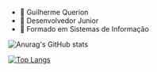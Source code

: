 - 👋 Guilherme Querion
- 🔭 Desenvolvedor Junior
- 🌱 Formado em Sistemas de Informação

<!---
GuilhermeQuerion/GuilhermeQuerion is a ✨ special ✨ repository because its `README.md` (this file) appears on your GitHub profile.
You can click the Preview link to take a look at your changes.
--->

![Anurag's GitHub stats](https://github-readme-stats.vercel.app/api?username=GuilhermeQuerion&theme=outrun&show_icons=true)

[![Top Langs](https://github-readme-stats.vercel.app/api/top-langs/?username=GuilhermeQuerion&layout=compact)](https://github.com/GuilhermeQuerion/github-readme-stats)
